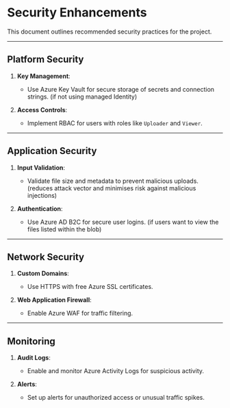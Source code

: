# **Security Enhancements**

This document outlines recommended security practices for the project.

---

## **Platform Security**

1. **Key Management**:
   - Use Azure Key Vault for secure storage of secrets and connection strings. (if not using managed Identity)

2. **Access Controls**:
   - Implement RBAC for users with roles like `Uploader` and `Viewer`.

---

## **Application Security**

1. **Input Validation**:
   - Validate file size and metadata to prevent malicious uploads. (reduces attack vector and minimises risk against malicious injections)

2. **Authentication**:
   - Use Azure AD B2C for secure user logins. (if users want to view the files listed within the blob)

---

## **Network Security**

1. **Custom Domains**:
   - Use HTTPS with free Azure SSL certificates.

2. **Web Application Firewall**:
   - Enable Azure WAF for traffic filtering.

---

## **Monitoring**

1. **Audit Logs**:
   - Enable and monitor Azure Activity Logs for suspicious activity.

2. **Alerts**:
   - Set up alerts for unauthorized access or unusual traffic spikes.
